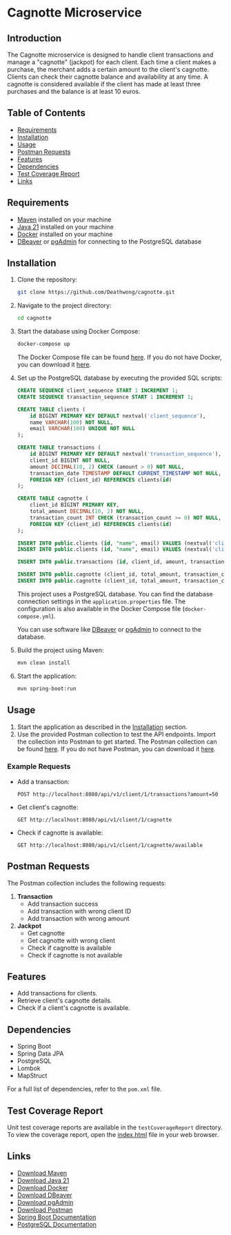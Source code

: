 # Cagnotte Microservice

## Introduction

The Cagnotte microservice is designed to handle client transactions and manage a "cagnotte" (jackpot) for each client.
Each time a client makes a purchase, the merchant adds a certain amount to the client's cagnotte. Clients can check
their cagnotte balance and availability at any time. A cagnotte is considered available if the client has made at least
three purchases and the balance is at least 10 euros.

## Table of Contents

- [Requirements](#requirements)
- [Installation](#installation)
- [Usage](#usage)
- [Postman Requests](#postman-requests)
- [Features](#features)
- [Dependencies](#dependencies)
- [Test Coverage Report](#test-coverage-report)
- [Links](#links)

## Requirements

- [Maven](https://maven.apache.org/download.cgi) installed on your machine
- [Java 21](https://www.oracle.com/java/technologies/javase/jdk21-archive-downloads.html) installed on your machine
- [Docker](https://www.docker.com/products/docker-desktop) installed on your machine
- [DBeaver](https://dbeaver.io/download/) or [pgAdmin](https://www.pgadmin.org/download/) for connecting to the
  PostgreSQL database

## Installation

1. Clone the repository:
    ```sh
    git clone https://github.com/Deathwong/cagnotte.git
    ```
2. Navigate to the project directory:
    ```sh
    cd cagnotte
    ```
3. Start the database using Docker Compose:
    ```sh
    docker-compose up
    ```
   The Docker Compose file can be found [here](./docker-compose.yml). If you do not have Docker, you can download
   it [here](https://www.docker.com/products/docker-desktop).


4. Set up the PostgreSQL database by executing the provided SQL scripts:
    ```sql
    CREATE SEQUENCE client_sequence START 1 INCREMENT 1;
    CREATE SEQUENCE transaction_sequence START 1 INCREMENT 1;

    CREATE TABLE clients (
        id BIGINT PRIMARY KEY DEFAULT nextval('client_sequence'),
        name VARCHAR(100) NOT NULL,
        email VARCHAR(100) UNIQUE NOT NULL
    );

    CREATE TABLE transactions (
        id BIGINT PRIMARY KEY DEFAULT nextval('transaction_sequence'),
        client_id BIGINT NOT NULL,
        amount DECIMAL(10, 2) CHECK (amount > 0) NOT NULL,
        transaction_date TIMESTAMP DEFAULT CURRENT_TIMESTAMP NOT NULL,
        FOREIGN KEY (client_id) REFERENCES clients(id)
    );

    CREATE TABLE cagnotte (
        client_id BIGINT PRIMARY KEY,
        total_amount DECIMAL(10, 2) NOT NULL,
        transaction_count INT CHECK (transaction_count >= 0) NOT NULL,
        FOREIGN KEY (client_id) REFERENCES clients(id)
    );

    INSERT INTO public.clients (id, "name", email) VALUES (nextval('client_sequence'::regclass), 'bForBank', 'jefride.mensah@bforebank.fr');
    INSERT INTO public.clients (id, "name", email) VALUES (nextval('client_sequence'::regclass), 'bForBank two', 'jefrido.mensah@bforebank.fr');

    INSERT INTO public.transactions (id, client_id, amount, transaction_date) VALUES (nextval('transaction_sequence'::regclass), 2, 50, CURRENT_TIMESTAMP);

    INSERT INTO public.cagnotte (client_id, total_amount, transaction_count) VALUES (2, 5, 1);
    INSERT INTO public.cagnotte (client_id, total_amount, transaction_count) VALUES (1, 50, 5);
    ```

   This project uses a PostgreSQL database. You can find the database connection settings in
   the `application.properties` file. The configuration is also available in the Docker Compose
   file (`docker-compose.yml`).

   You can use software like [DBeaver](https://dbeaver.io/download/) or [pgAdmin](https://www.pgadmin.org/download/) to
   connect to the database.


5. Build the project using Maven:
    ```sh
    mvn clean install
    ```
6. Start the application:
    ```sh
    mvn spring-boot:run
    ```

## Usage

1. Start the application as described in the [Installation](#installation) section.
2. Use the provided Postman collection to test the API endpoints. Import the collection into Postman to get started. The
   Postman collection can be found [here](./Cagnotte.postman_collection.json). If you do not have Postman, you can
   download it [here](https://www.postman.com/downloads/).

### Example Requests

- Add a transaction:
    ```http
    POST http://localhost:8080/api/v1/client/1/transactions?amount=50
    ```
- Get client's cagnotte:
    ```http
    GET http://localhost:8080/api/v1/client/1/cagnotte
    ```
- Check if cagnotte is available:
    ```http
    GET http://localhost:8080/api/v1/client/1/cagnotte/available
    ```

## Postman Requests

The Postman collection includes the following requests:

1. **Transaction**
    - Add transaction success
    - Add transaction with wrong client ID
    - Add transaction with wrong amount
2. **Jackpot**
    - Get cagnotte
    - Get cagnotte with wrong client
    - Check if cagnotte is available
    - Check if cagnotte is not available

## Features

- Add transactions for clients.
- Retrieve client's cagnotte details.
- Check if a client's cagnotte is available.

## Dependencies

- Spring Boot
- Spring Data JPA
- PostgreSQL
- Lombok
- MapStruct

For a full list of dependencies, refer to the `pom.xml` file.

## Test Coverage Report

Unit test coverage reports are available in the `testCoverageReport` directory. To view the coverage report, open
the [index.html](./testCoverageReport/index.html) file in your web browser.

## Links

- [Download Maven](https://maven.apache.org/download.cgi)
- [Download Java 21](https://www.oracle.com/java/technologies/javase/jdk21-archive-downloads.html)
- [Download Docker](https://www.docker.com/products/docker-desktop)
- [Download DBeaver](https://dbeaver.io/download/)
- [Download pgAdmin](https://www.pgadmin.org/download/)
- [Download Postman](https://www.postman.com/downloads/)
- [Spring Boot Documentation](https://spring.io/projects/spring-boot)
- [PostgreSQL Documentation](https://www.postgresql.org/docs/)

